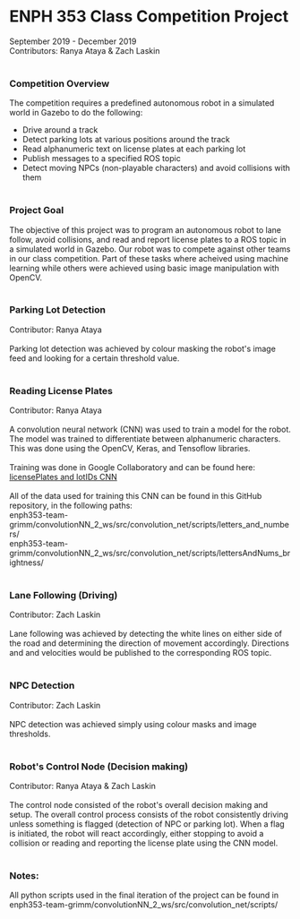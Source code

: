 # ENPH 353 Class Competition Project
September 2019 - December 2019 <br>
Contributors: Ranya Ataya & Zach Laskin <br><br>

### Competition Overview
The competition requires a predefined autonomous robot in a simulated world in Gazebo to do the following:
- Drive around a track
- Detect parking lots at various positions around the track
- Read alphanumeric text on license plates at each parking lot
- Publish messages to a specified ROS topic
- Detect moving NPCs (non-playable characters) and avoid collisions with them
<br><br>

### Project Goal
The objective of this project was to program an autonomous robot to lane follow, avoid collisions, and read and report license plates to a ROS topic in a simulated world in Gazebo. Our robot was to compete against other teams in our class competition. Part of these tasks where acheived using machine learning while others were achieved using basic image manipulation with OpenCV.
<br><br>

### Parking Lot Detection
Contributor: Ranya Ataya <br><br>
Parking lot detection was achieved by colour masking the robot's image feed and looking for a certain threshold value.
<br><br>

### Reading License Plates
Contributor: Ranya Ataya <br><br>
A convolution neural network (CNN) was used to train a model for the robot. The model was trained to differentiate between alphanumeric characters. This was done using the OpenCV, Keras, and Tensoflow libraries. 
<br><br>
Training was done in Google Collaboratory and can be found here: [licensePlates and lotIDs CNN](https://colab.research.google.com/drive/1ViajBWmqxbqJCaQNv43VCiLeO4HOZuLF)
<br><br>
All of the data used for training this CNN can be found in this GitHub repository, in the following paths:<br>
enph353-team-grimm/convolutionNN_2_ws/src/convolution_net/scripts/letters_and_numbers/ <br>
enph353-team-grimm/convolutionNN_2_ws/src/convolution_net/scripts/lettersAndNums_brightness/ <br>
<br>

### Lane Following (Driving)
Contributor: Zach Laskin <br><br>
Lane following was achieved by detecting the white lines on either side of the road and determining the direction of movement accordingly. Directions and and velocities would be published to the corresponding ROS topic. 
<br><br>

### NPC Detection
Contributor: Zach Laskin <br><br>
NPC detection was achieved simply using colour masks and image thresholds.
<br><br>

### Robot's Control Node (Decision making)
Contributor: Ranya Ataya & Zach Laskin <br><br>
The control node consisted of the robot's overall decision making and setup. The overall control process consists of the robot consistently driving unless something is flagged (detection of NPC or parking lot). When a flag is initiated, the robot will react accordingly, either stopping to avoid a collision or reading and reporting the license plate using the CNN model.
<br><br>

### Notes:
All python scripts used in the final iteration of the project can be found in enph353-team-grimm/convolutionNN_2_ws/src/convolution_net/scripts/ 
